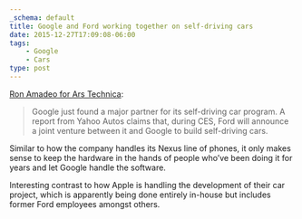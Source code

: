 ```yaml
---
_schema: default
title: Google and Ford working together on self-driving cars
date: 2015-12-27T17:09:08-06:00
tags:
    - Google
    - Cars
type: post
---
```

[Ron Amadeo for Ars Technica](https://arstechnica.com/cars/2015/12/google-and-ford-reportedly-team-up-to-build-self-driving-cars/):

> Google just found a major partner for its self-driving car program. A report from Yahoo Autos claims that, during CES, Ford will announce a joint venture between it and Google to build self-driving cars.

Similar to how the company handles its Nexus line of phones, it only makes sense to keep the hardware in the hands of people who’ve been doing it for years and let Google handle the software.

Interesting contrast to how Apple is handling the development of their car project, which is apparently being done entirely in-house but includes former Ford employees amongst others.